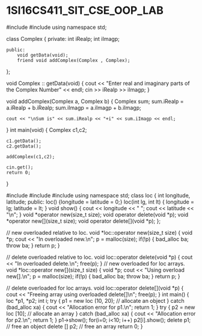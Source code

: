# 1SI16CS411_SIT_CSE_OOP_LAB

#include <iostream>
#include <iomanip>
using namespace std;


class Complex
{
	private:
		int iRealp;
		int iImagp;

	public:
		void getData(void);
		friend void addComplex(Complex , Complex);

};


void Complex :: getData(void)
{
	cout << "Enter real and imaginary parts of the Complex Number" << endl;
	cin >> iRealp >> iImagp;
}

void addComplex(Complex a, Complex b)
{
	Complex sum;
	sum.iRealp = a.iRealp + b.iRealp;
 	sum.iImagp = a.iImagp + b.iImagp;

	cout << "\nSum is" << sum.iRealp << "+i" << sum.iImagp << endl;
}
int main(void)
{
	Complex c1,c2;

	c1.getData();
	c2.getData();

	addComplex(c1,c2);

	cin.get();
	return 0;
}



#include <iostream>
#include <cstdlib>
#include <new>
using namespace std;
class loc {
    int longitude, latitude;
    public:
    loc() {longitude = latitude = 0;}
    loc(int lg, int lt) {
        longitude = lg;
        latitude = lt;
    }
    void show() {
        cout << longitude << " ";
        cout << latitude << "\n";
    }
    void *operator new(size_t size);
    void operator delete(void *p);
    void *operator new[](size_t size);
    void operator delete[](void *p);
};

// new overloaded relative to loc.
void *loc::operator new(size_t size)
{
    void *p;
    cout << "In overloaded new.\n";
    p = malloc(size);
    if(!p) {
        bad_alloc ba;
        throw ba;
    }
    return p;
}

// delete overloaded relative to loc.
void loc::operator delete(void *p)
{
    cout << "In overloaded delete.\n";
    free(p);
}
// new overloaded for loc arrays.
void *loc::operator new[](size_t size)
{
    void *p;
    cout << "Using overload new[].\n";
    p = malloc(size);
    if(!p) {
        bad_alloc ba;
        throw ba;
    }
    return p;
}

// delete overloaded for loc arrays.
void loc::operator delete[](void *p)
{
    cout << "Freeing array using overloaded delete[]\n";
    free(p);
}
int main()
{
    loc *p1, *p2;
    int i;
    try {
        p1 = new loc (10, 20); // allocate an object
    } catch (bad_alloc xa) {
        cout << "Allocation error for p1.\n";
        return 1;
    }
    try {
        p2 = new loc [10]; // allocate an array
    } catch (bad_alloc xa) {
        cout << "Allocation error for p2.\n";
        return 1;
    }
    p1->show();
    for(i=0; i<10; i++)
    p2[i].show();
    delete p1; // free an object
    delete [] p2; // free an array
    return 0;
}



